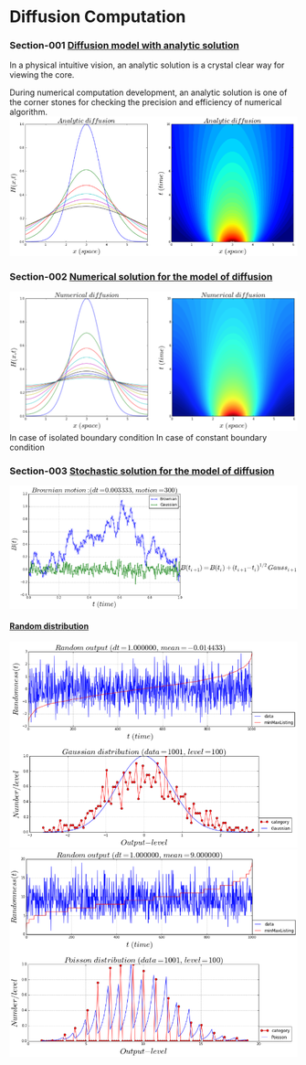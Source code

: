# Diffusion Computation
### Section-001  [Diffusion model with analytic solution](https://github.com/alvason/diffusion-computation/blob/master/code/diffusion_analytic.ipynb)
In a physical intuitive vision, an analytic solution is a crystal clear way for viewing the core. 
   
During numerical computation development, an analytic solution is one of the corner stones for checking the precision and efficiency of numerical algorithm.
![alt tag](https://github.com/alvason/diffusion-computation/blob/master/figure/analyticalD.png)

### Section-002  [Numerical solution for the model of diffusion](https://github.com/alvason/diffusion-computation/blob/master/code/diffusion_numerical.ipynb)

![alt tag](https://github.com/alvason/diffusion-computation/blob/master/figure/numericalD.png)
In case of isolated boundary condition
In case of constant boundary condition

### Section-003  [Stochastic solution for the model of diffusion](http://nbviewer.ipython.org/github/alvason/diffusion-computation/blob/master/stochasticD/diffusion_stochastic.ipynb)
![alt tag](https://github.com/alvason/diffusion-computation/blob/master/stochasticD/figure/stochasticD.png)
#### [Random distribution](http://nbviewer.ipython.org/github/alvason/diffusion-computation/blob/master/stochasticD/random_distribution.ipynb)
![alt tag](https://github.com/alvason/diffusion-computation/blob/master/stochasticD/figure/gaussian-distribution.png)
![alt tag](https://github.com/alvason/diffusion-computation/blob/master/stochasticD/figure/poisson-distribution.png)
